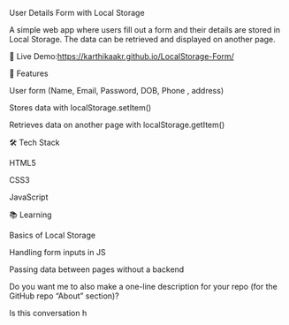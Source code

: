User Details Form with Local Storage

A simple web app where users fill out a form and their details are stored in Local Storage. The data can be retrieved and displayed on another page.

🔗 Live Demo:https://karthikaakr.github.io/LocalStorage-Form/

🚀 Features

User form (Name, Email, Password, DOB, Phone , address)

Stores data with localStorage.setItem()

Retrieves data on another page with localStorage.getItem()

🛠️ Tech Stack

HTML5

CSS3

JavaScript

📚 Learning

Basics of Local Storage

Handling form inputs in JS

Passing data between pages without a backend

Do you want me to also make a one-line description for your repo (for the GitHub repo “About” section)?

Is this conversation h
